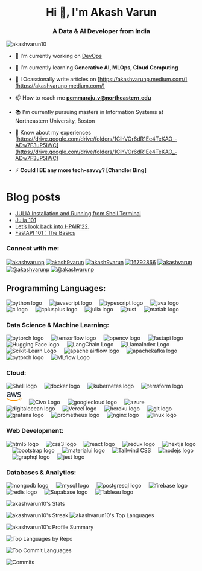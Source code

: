 <h1 align="center">Hi 👋, I'm Akash Varun</h1>
<h3 align="center">A Data & AI Developer from India </h3>

<p align="left"> <img src="https://komarev.com/ghpvc/?username=akashvarun10&label=Profile%20views&color=0e75b6&style=flat" alt="akashvarun10" /> </p>

- 🔭 I’m currently working on [DevOps](https://github.com/akashvarun10/DevOps-Networks)

- 🌱 I’m currently learning **Generative AI, MLOps, Cloud Computing**

- 📝 I Ocassionally write articles on [https://akashvarunp.medium.com/](https://akashvarunp.medium.com/)

- 📫 How to reach me **pemmaraju.v@northeastern.edu**
  
- 📚 I'm currently pursuing masters in Information Systems at Northeastern University, Boston
  
- 📄 Know about my experiences [https://drive.google.com/drive/folders/1CihVOr6dR1Ee4TeKAO_-ADw7F3uP5IWC](https://drive.google.com/drive/folders/1CihVOr6dR1Ee4TeKAO_-ADw7F3uP5IWC)

- ⚡ **Could I BE any more tech-savvy? [Chandler Bing]**

# Blog posts
<!-- BLOG-POST-LIST:START -->
- [JULIA Installation and Running from Shell Terminal](https://akashvarunp.medium.com/julia-installation-and-running-from-shell-terminal-44112cb42505?source=rss-a02fa8574f48------2)
- [Julia 101](https://akashvarunp.medium.com/julia-101-3e8bcc304f3a?source=rss-a02fa8574f48------2)
- [Let’s look back into HPAIR’22.](https://akashvarunp.medium.com/lets-look-back-into-hpair-22-42ff3523eec6?source=rss-a02fa8574f48------2)
- [FastAPI 101 : The Basics](https://akashvarunp.medium.com/fastapi-101-the-basics-8e7933172c38?source=rss-a02fa8574f48------2)
<!-- BLOG-POST-LIST:END -->


<h3 align="left">Connect with me:</h3>
<p align="left">
<a href="https://dev.to/akashvarunp" target="blank"><img align="center" src="https://raw.githubusercontent.com/rahuldkjain/github-profile-readme-generator/master/src/images/icons/Social/devto.svg" alt="akashvarunp" height="30" width="40" /></a>
<a href="https://twitter.com/akash9varun" target="blank"><img align="center" src="https://raw.githubusercontent.com/rahuldkjain/github-profile-readme-generator/master/src/images/icons/Social/twitter.svg" alt="akash9varun" height="30" width="40" /></a>
<a href="https://linkedin.com/in/akash9varun" target="blank"><img align="center" src="https://raw.githubusercontent.com/rahuldkjain/github-profile-readme-generator/master/src/images/icons/Social/linked-in-alt.svg" alt="akash9varun" height="30" width="40" /></a>
<a href="https://stackoverflow.com/users/16792866" target="blank"><img align="center" src="https://raw.githubusercontent.com/rahuldkjain/github-profile-readme-generator/master/src/images/icons/Social/stack-overflow.svg" alt="16792866" height="30" width="40" /></a>
<a href="https://kaggle.com/akashvarun" target="blank"><img align="center" src="https://raw.githubusercontent.com/rahuldkjain/github-profile-readme-generator/master/src/images/icons/Social/kaggle.svg" alt="akashvarun" height="30" width="40" /></a>
<a href="https://hashnode.com/@akashvarunp" target="blank"><img align="center" src="https://raw.githubusercontent.com/rahuldkjain/github-profile-readme-generator/master/src/images/icons/Social/hashnode.svg" alt="@akashvarunp" height="30" width="40" /></a>
<a href="https://medium.com/@akashvarunp" target="blank"><img align="center" src="https://raw.githubusercontent.com/rahuldkjain/github-profile-readme-generator/master/src/images/icons/Social/medium.svg" alt="@akashvarunp" height="30" width="40" /></a>
</p>

## Programming Languages:
<div align="left">
  <img src="https://cdn.jsdelivr.net/gh/devicons/devicon/icons/python/python-original.svg" height="40" alt="python logo"  />
  <img width="12" />
    <img src="https://cdn.jsdelivr.net/gh/devicons/devicon/icons/javascript/javascript-original.svg" height="40" alt="javascript logo"  />
  <img width="12" />
  <img src="https://cdn.jsdelivr.net/gh/devicons/devicon/icons/typescript/typescript-original.svg" height="40" alt="typescript logo"  />
  <img width="12" />
  <img src="https://cdn.jsdelivr.net/gh/devicons/devicon/icons/java/java-original.svg" height="40" alt="java logo"  />
  <img width="12" />
    <img src="https://cdn.jsdelivr.net/gh/devicons/devicon/icons/c/c-original.svg" height="40" alt="c logo"  />
  <img width="12" />
  <img src="https://cdn.jsdelivr.net/gh/devicons/devicon/icons/cplusplus/cplusplus-original.svg" height="40" alt="cplusplus logo"  />
  <img width="12" />
  <img src="https://cdn.jsdelivr.net/gh/devicons/devicon/icons/julia/julia-original.svg" height="40" alt="julia logo"  />
  <img width="12" />
  <img src="https://upload.wikimedia.org/wikipedia/commons/thumb/d/d5/Rust_programming_language_black_logo.svg/2048px-Rust_programming_language_black_logo.svg.png" alt="rust" height="40"/>
  <img width="12" />
  <img src="https://cdn.jsdelivr.net/gh/devicons/devicon/icons/matlab/matlab-original.svg" height="40" alt="matlab logo"  />
  <img width="12" />
</div>



### Data Science & Machine Learning:

 <div align="left">
  <img src="https://cdn.jsdelivr.net/gh/devicons/devicon/icons/pytorch/pytorch-original.svg" height="40" alt="pytorch logo"  />
  <img width="12" />
  <img src="https://cdn.jsdelivr.net/gh/devicons/devicon/icons/tensorflow/tensorflow-original.svg" height="40" alt="tensorflow logo"  />
  <img width="12" />
  <img src="https://cdn.jsdelivr.net/gh/devicons/devicon/icons/opencv/opencv-original.svg" height="40" alt="opencv logo"  />
  <img width="12" />
  <img src="https://cdn.jsdelivr.net/gh/devicons/devicon/icons/fastapi/fastapi-original.svg" height="40" alt="fastapi logo"  />
  <img width="12" />
  <img src="https://huggingface.co/front/assets/huggingface_logo-noborder.svg" height="40" alt="Hugging Face logo" />
  <img width="12" />
  <img src="https://api.nuget.org/v3-flatcontainer/langchain.databases.chroma/0.14.1-dev.7/icon" height="40" alt="LangChain Logo" />
  <img width="12" />
  <img src="https://miro.medium.com/v2/resize:fit:400/1*XRIQnYLa1oXQgCjkRZcG2Q.jpeg" height="40" alt="LlamaIndex Logo" />
  <img src="https://upload.wikimedia.org/wikipedia/commons/0/05/Scikit_learn_logo_small.svg" height="40" alt="Scikit-Learn Logo" />
  <img width="12" />
  <img src ="https://www.onworks.net/imagescropped/apacheairflowicon.png_3.webp" height="35" alt="apache airflow logo">
  <img width="12" />
  <img src="https://svn.apache.org/repos/asf/kafka/site/logos/originals/png/ICON%20-%20White%20on%20Transparent.png" height="40" alt="apachekafka logo"  />
  <img width="12" />
  <img src="https://encrypted-tbn0.gstatic.com/images?q=tbn:ANd9GcQx5RAoNZ0x7nJj-4QKRdvq_cL1Veq5zBAQww&s" height="40" alt="pytorch logo"  />
  <img width="12" />
  <img src="https://mlflow.org/docs/latest/_static/MLflow-logo-final-black.png" height="20" alt="MLflow Logo" />
  <img width="12" />
</div>



### Cloud:
<div align="left">
  <img src="https://bashlogo.com/img/symbol/png/monochrome_dark.png" height="40" alt="Shell logo">
  <img width="12" />
  <img src="https://cdn.jsdelivr.net/gh/devicons/devicon/icons/docker/docker-original.svg" height="40" alt="docker logo"  />
  <img width="12" />
  <img src="https://cdn.jsdelivr.net/gh/devicons/devicon/icons/kubernetes/kubernetes-plain.svg" height="40" alt="kubernetes logo"  />
  <img width="12" />
  <img src="https://cdn.jsdelivr.net/gh/devicons/devicon/icons/terraform/terraform-original.svg" height="40" alt="terraform logo"  />
  <img width="12" />
  <img src="https://raw.githubusercontent.com/devicons/devicon/master/icons/amazonwebservices/amazonwebservices-original-wordmark.svg" alt="aws" height="40"/>
  <img width="12" />
  <img src="https://avatars.githubusercontent.com/u/13436998?s=280&v=4" height="40" alt="Civo Logo">
  <img width="12" />
  <img src="https://cdn.jsdelivr.net/gh/devicons/devicon/icons/googlecloud/googlecloud-original.svg" height="40" alt="googlecloud logo"  />
  <img width="12" />
  <img src="https://www.vectorlogo.zone/logos/microsoft_azure/microsoft_azure-icon.svg" alt="azure" height="40"/>
  <img width="12" />
  <img src="https://cdn.jsdelivr.net/gh/devicons/devicon/icons/digitalocean/digitalocean-original.svg" height="40" alt="digitalocean logo"  />
  <img width="12" />
<img src="https://static.wikia.nocookie.net/logopedia/images/a/a7/Vercel_favicon.svg/revision/latest?cb=20221026155821" height="40" alt="Vercel logo"  />
  <img width="12" />
  <img src="https://cdn.jsdelivr.net/gh/devicons/devicon/icons/heroku/heroku-original.svg" height="40" alt="heroku logo"  />
  <img width="12" />
  <img src="https://cdn.jsdelivr.net/gh/devicons/devicon/icons/git/git-original.svg" height="40" alt="git logo"  />
  <img width="12" />
  <img src="https://cdn.jsdelivr.net/gh/devicons/devicon/icons/grafana/grafana-original.svg" height="40" alt="grafana logo"  />
  <img width="12" />
  <img src="https://cdn.jsdelivr.net/gh/devicons/devicon/icons/prometheus/prometheus-original.svg" height="40" alt="prometheus logo"  />
  <img width="12" />
  <img src="https://cdn.jsdelivr.net/gh/devicons/devicon/icons/nginx/nginx-original.svg" height="40" alt="nginx logo"  />
  <img width="12" />
  <img src="https://cdn.jsdelivr.net/gh/devicons/devicon/icons/linux/linux-original.svg" height="40" alt="linux logo"  />
  <img width="12" />
</div>

### Web Development:
<div align="left">
  <img src="https://cdn.jsdelivr.net/gh/devicons/devicon/icons/html5/html5-original.svg" height="40" alt="html5 logo"  />
  <img width="12" />
  <img src="https://cdn.jsdelivr.net/gh/devicons/devicon/icons/css3/css3-original.svg" height="40" alt="css3 logo"  />
  <img width="12" />
  <img src="https://cdn.jsdelivr.net/gh/devicons/devicon/icons/react/react-original.svg" height="40" alt="react logo"  />
  <img width="12" />
  <img src="https://cdn.jsdelivr.net/gh/devicons/devicon/icons/redux/redux-original.svg" height="40" alt="redux logo"  />
  <img width="12" />
  <img src="https://cdn.jsdelivr.net/gh/devicons/devicon/icons/nextjs/nextjs-original.svg" height="40" alt="nextjs logo"  />
  <img width="12" />
  <img src="https://cdn.jsdelivr.net/gh/devicons/devicon/icons/bootstrap/bootstrap-original.svg" height="40" alt="bootstrap logo"  />
  <img width="12" />
  <img src="https://cdn.jsdelivr.net/gh/devicons/devicon/icons/materialui/materialui-original.svg" height="40" alt="materialui logo"  />
  <img width="12" />
  <img src="https://profilinator.rishav.dev/skills-assets/tailwindcss.svg" alt="Tailwind CSS" height="50" />
  <img width="12" />
  <img src="https://cdn.jsdelivr.net/gh/devicons/devicon/icons/nodejs/nodejs-original.svg" height="40" alt="nodejs logo"  />
  <img width="12" />
  <img src="https://cdn.jsdelivr.net/gh/devicons/devicon/icons/graphql/graphql-plain.svg" height="40" alt="graphql logo"  />
  <img width="12" />
  <img src="https://cdn.jsdelivr.net/gh/devicons/devicon/icons/jest/jest-plain.svg" height="40" alt="jest logo"  />
  <img width="12" />
</div>

### Databases & Analytics:
<div align="left">
  <img src="https://cdn.jsdelivr.net/gh/devicons/devicon/icons/mongodb/mongodb-original.svg" height="40" alt="mongodb logo"  />
  <img width="12" />
  <img src="https://cdn.jsdelivr.net/gh/devicons/devicon/icons/mysql/mysql-original.svg" height="40" alt="mysql logo"  />
  <img width="12" />
  <img src="https://cdn.jsdelivr.net/gh/devicons/devicon/icons/postgresql/postgresql-original.svg" height="40" alt="postgresql logo"  />
  <img width="12" />
  <img src="https://cdn.jsdelivr.net/gh/devicons/devicon/icons/firebase/firebase-plain.svg" height="40" alt="firebase logo"  />
  <img width="12" />
  <img src="https://cdn.jsdelivr.net/gh/devicons/devicon/icons/redis/redis-original.svg" height="40" alt="redis logo"  />
  <img width="12" />
  <img src="https://yt3.googleusercontent.com/NuBWxGpdF0YzNSr7x_Tc8EEFXbQoHc0Xf9rU_ehxFPRikw8YPN886HltWeMDihKU8v5SeKFI3B4=s900-c-k-c0x00ffffff-no-rj" height="50" alt="Supabase logo">
  <img width="12" />
  <img src="https://profilinator.rishav.dev/skills-assets/tableau.svg" height="40" alt="Tableau logo"  />
  <img width="12" />
</div>

![akashvarun10's Stats](http://github-profile-summary-cards.vercel.app/api/cards/stats?username=akashvarun10&theme=gotham)

![akashvarun10's Streak](https://github-readme-streak-stats.herokuapp.com/?user=akashvarun10&theme=gotham&hide_border=true)
![akashvarun10's Top Languages](https://github-readme-stats.vercel.app/api/top-langs/?username=akashvarun10&theme=gotham&show_icons=true&hide_border=true&layout=compact)


![akashvarun10's Profile Summary](http://github-profile-summary-cards.vercel.app/api/cards/profile-details?username=akashvarun10&theme=gotham)

![Top Languages by Repo](http://github-profile-summary-cards.vercel.app/api/cards/repos-per-language?username=akashvarun10&theme=gotham)

![Top Commit Languages](http://github-profile-summary-cards.vercel.app/api/cards/most-commit-language?username=akashvarun10&theme=gotham)

![Commits](http://github-profile-summary-cards.vercel.app/api/cards/productive-time?username=akashvarun10&theme=gotham&utcOffset=8)